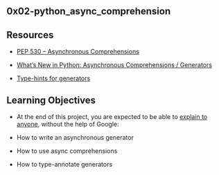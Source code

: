 ## 0x02-python_async_comprehension

## Resources

- [PEP 530 – Asynchronous Comprehensions](https://intranet.alxswe.com/rltoken/hlwtED-iLsdORSgly8DsyQ)

- [What’s New in Python: Asynchronous Comprehensions / Generators
](https://intranet.alxswe.com/rltoken/0OkbObYzCKtO7ZUAxfKvkw)

- [Type-hints for generators](https://intranet.alxswe.com/rltoken/l4Fnno568VbVIn9GvrFVtQ)


## Learning Objectives
- At the end of this project, you are expected to be able to [explain to anyone](https://intranet.alxswe.com/rltoken/_jK22HqiCeh5NjKJ4ZHBww), without the help of Google:

- How to write an asynchronous generator
- How to use async comprehensions
- How to type-annotate generators
